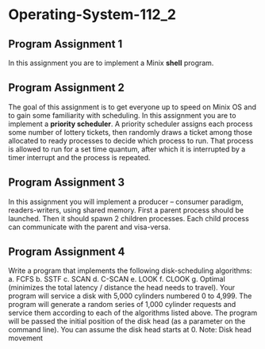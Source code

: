 # Operating-System-112_2
## Program Assignment 1
In this assignment you are to implement a Minix **shell** program.

## Program Assignment 2
The goal of this assignment is to get everyone up to speed on Minix OS and to gain some familiarity with scheduling. In this assignment you are to implement a **priority scheduler**. 
A priority scheduler assigns each process some number of lottery tickets, then randomly draws a ticket among those allocated to ready processes to decide which process to run. That process is allowed to run for a set time quantum, after which it is interrupted by a timer interrupt and the process is repeated.

## Program Assignment 3
In this assignment you will implement a producer – consumer paradigm, readers-writers, using
shared memory. First a parent process should be launched. Then it should spawn 2 children
processes. Each child process can communicate with the parent and visa-versa.

## Program Assignment 4
Write a program that implements the following disk-scheduling algorithms:
a. FCFS
b. SSTF
c. SCAN
d. C-SCAN
e. LOOK
f. CLOOK
g. Optimal (minimizes the total latency / distance the head needs to travel).
Your program will service a disk with 5,000 cylinders numbered 0 to 4,999. The
program will generate a random series of 1,000 cylinder requests and service them
according to each of the algorithms listed above. The program will be passed the initial
position of the disk head (as a parameter on the command line). You can assume the
disk head starts at 0.
Note: Disk head movement
